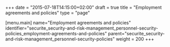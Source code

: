 +++
date = "2015-07-18T14:15:00+02:00"
draft = true
title = "Employment agreements and policies"
type = "page"

[menu.main]
name="Employment agreements and policies"
identifier="securite_security-and-risk-management_personnel-security-policies_employment-agreements-and-policies"
parent="securite_security-and-risk-management_personnel-security-policies"
weight = 200
+++